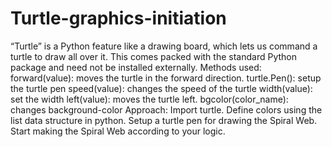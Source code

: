 # Turtle-graphics-initiation
“Turtle” is a Python feature like a drawing board, which lets us command a turtle to draw all over it. This comes packed with the standard Python package and need not be installed externally.  Methods used:  forward(value): moves the turtle in the forward direction. turtle.Pen(): setup the turtle pen speed(value): changes the speed of the turtle width(value): set the width left(value): moves the turtle left. bgcolor(color_name): changes background-color Approach:  Import turtle. Define colors using the list data structure in python. Setup a turtle pen for drawing the Spiral Web. Start making the Spiral Web according to your logic.   
